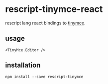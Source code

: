 # rescript-tinymce-react

rescript lang react bindings to [tinymce](https://www.npmjs.com/package/tinymce).

## usage

```res
<TinyMce.Editor />
```

## installation

`npm install --save rescript-tinymce`
